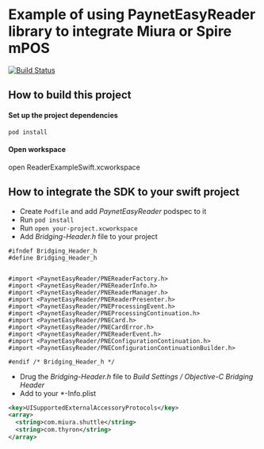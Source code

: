 # Example of using PaynetEasyReader library to integrate Miura or Spire mPOS

[![Build Status](https://travis-ci.org/payneteasy/ReaderExampleSwift.svg?branch=master)](https://travis-ci.org/payneteasy/ReaderExampleSwift)

## How to build this project

#### Set up the project dependencies

```
pod install
```

#### Open workspace

open ReaderExampleSwift.xcworkspace

## How to integrate the SDK to your swift project

* Create `Podfile` and add *PaynetEasyReader* podspec to it
* Run `pod install`
* Run `open your-project.xcworkspace`
* Add *Bridging-Header.h* file to your project

```obj-c
#ifndef Bridging_Header_h
#define Bridging_Header_h


#import <PaynetEasyReader/PNEReaderFactory.h>
#import <PaynetEasyReader/PNEReaderInfo.h>
#import <PaynetEasyReader/PNEReaderManager.h>
#import <PaynetEasyReader/PNEReaderPresenter.h>
#import <PaynetEasyReader/PNEProcessingEvent.h>
#import <PaynetEasyReader/PNEProcessingContinuation.h>
#import <PaynetEasyReader/PNECard.h>
#import <PaynetEasyReader/PNECardError.h>
#import <PaynetEasyReader/PNEReaderEvent.h>
#import <PaynetEasyReader/PNEConfigurationContinuation.h>
#import <PaynetEasyReader/PNEConfigurationContinuationBuilder.h>

#endif /* Bridging_Header_h */
```

* Drug the *Bridging-Header.h* file to *Build Settings / Objective-C Bridging Header*
* Add to your *-Info.plist
```xml
<key>UISupportedExternalAccessoryProtocols</key>
<array>
  <string>com.miura.shuttle</string>
  <string>com.thyron</string>
</array>
```
  


